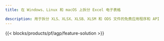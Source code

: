 ```yaml
---
title: 在 Windows、Linux 和 macOS 上拆分 Excel 电子表格 

description: 用于拆分 XLS、XLSX、XLSB、XLSM 和 ODS 文件的免费应用程序和 API
---
```

{{< blocks/products/pf/agp/feature-solution >}} 
